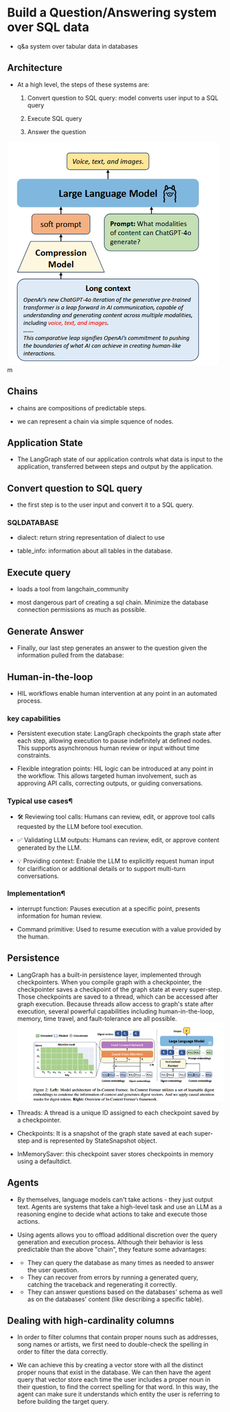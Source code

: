 # Build a Question/Answering system over SQL data

- q&a system over tabular data in databases

## Architecture

- At a high level, the steps of these systems are:

    1. Convert question to SQL query: model converts user input to a SQL query

    2. Execute SQL query

    3. Answer the question

![alt text](images/image.png)
m
## Chains 

- chains are compositions of predictable steps.

- we can represent a chain via simple squence of nodes.

## Application State

- The LangGraph state of our application controls what data is input to the application, transferred between steps and output by the application.

## Convert question to SQL query

- the first step is to the user input and convert it to a SQL query.

### SQLDATABASE

- dialect: return string representation of dialect to use

- table_info: information about all tables in the database.

## Execute query

- loads a tool from langchain_community

- most dangerous part of creating a sql chain. Minimize the database connection permissions as much as possible.

## Generate Answer

- Finally, our last step generates an answer to the question given the information pulled from the database:

## Human-in-the-loop

- HIL workflows enable human intervention at any point in an automated process.

### key capabilities



- Persistent execution state: LangGraph checkpoints the graph state after each step, allowing execution to pause indefinitely at defined nodes. This supports asynchronous human review or input without time constraints.

- Flexible integration points: HIL logic can be introduced at any point in the workflow. This allows targeted human involvement, such as approving API calls, correcting outputs, or guiding conversations.

### Typical use cases¶

- 🛠️ Reviewing tool calls: Humans can review, edit, or approve tool calls requested by the LLM before tool execution.

- ✅ Validating LLM outputs: Humans can review, edit, or approve content generated by the LLM.

- 💡 Providing context: Enable the LLM to explicitly request human input for clarification or additional details or to support multi-turn conversations.

### Implementation¶

- interrupt function: Pauses execution at a specific point, presents information for human review.
    
- Command primitive: Used to resume execution with a value provided by the human.

## Persistence

- LangGraph has a built-in persistence layer, implemented through checkpointers. When you compile graph with a checkpointer, the checkpointer saves a checkpoint of the graph state at every super-step. Those checkpoints are saved to a thread, which can be accessed after graph execution. Because threads allow access to graph's state after execution, several powerful capabilities including human-in-the-loop, memory, time travel, and fault-tolerance are all possible. 
![alt text](images/image-1.png)

- Threads: A thread is a unique ID assigned to each checkpoint saved by a checkpointer.

- Checkpoints: It is a snapshot of the graph state saved at each super-step and is represented by StateSnapshot object.

- InMemorySaver: this checkpoint saver stores checkpoints in memory using a defaultdict.

## Agents

- By themselves, language models can't take actions - they just output text. Agents are systems that take a high-level task and use an LLM as a reasoning engine to decide what actions to take and execute those actions.

- Using agents allows you to offload additional discretion over the query generation and execution process. Although their behavior is less predictable than the above "chain", they feature some advantages:

- - They can query the database as many times as needed to answer the user question.

- - They can recover from errors by running a generated query, catching the traceback and regenerating it correctly.

- - They can answer questions based on the databases' schema as well as on the databases' content (like describing a specific table).

## Dealing with high-cardinality columns

- In order to filter columns that contain proper nouns such as addresses, song names or artists, we first need to double-check the spelling in order to filter the data correctly.

- We can achieve this by creating a vector store with all the distinct proper nouns that exist in the database. We can then have the agent query that vector store each time the user includes a proper noun in their question, to find the correct spelling for that word. In this way, the agent can make sure it understands which entity the user is referring to before building the target query.
